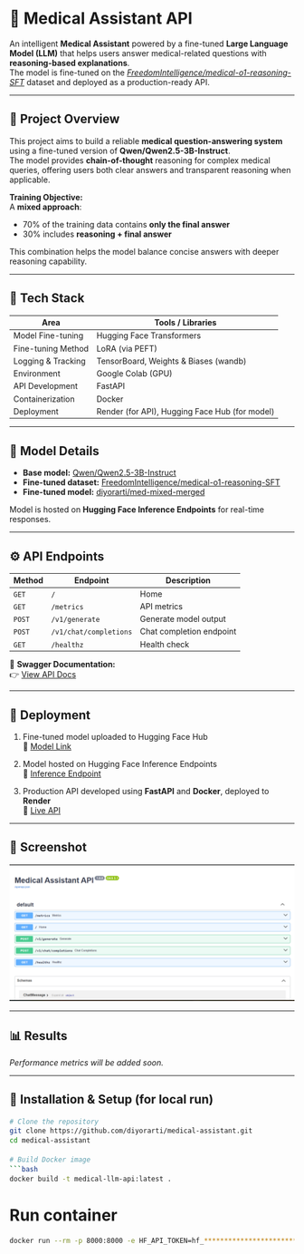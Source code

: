 # 🧠 Medical Assistant API

An intelligent **Medical Assistant** powered by a fine-tuned **Large Language Model (LLM)** that helps users answer medical-related questions with **reasoning-based explanations**.  
The model is fine-tuned on the [*FreedomIntelligence/medical-o1-reasoning-SFT*](https://huggingface.co/datasets/FreedomIntelligence/medical-o1-reasoning-SFT) dataset and deployed as a production-ready API.

---

## 🚀 Project Overview

This project aims to build a reliable **medical question-answering system** using a fine-tuned version of **Qwen/Qwen2.5-3B-Instruct**.  
The model provides **chain-of-thought** reasoning for complex medical queries, offering users both clear answers and transparent reasoning when applicable.

**Training Objective:**  
A **mixed approach**:
- 70% of the training data contains **only the final answer**
- 30% includes **reasoning + final answer**

This combination helps the model balance concise answers with deeper reasoning capability.

---

## 🧩 Tech Stack

| Area | Tools / Libraries |
|------|--------------------|
| Model Fine-tuning | Hugging Face Transformers |
| Fine-tuning Method | LoRA (via PEFT) |
| Logging & Tracking | TensorBoard, Weights & Biases (wandb) |
| Environment | Google Colab (GPU) |
| API Development | FastAPI |
| Containerization | Docker |
| Deployment | Render (for API), Hugging Face Hub (for model) |

---

## 🧠 Model Details

- **Base model:** [Qwen/Qwen2.5-3B-Instruct](https://huggingface.co/Qwen/Qwen2.5-3B-Instruct)  
- **Fine-tuned dataset:** [FreedomIntelligence/medical-o1-reasoning-SFT](https://huggingface.co/datasets/FreedomIntelligence/medical-o1-reasoning-SFT)  
- **Fine-tuned model:** [diyorarti/med-mixed-merged](https://huggingface.co/diyorarti/med-mixed-merged)

Model is hosted on **Hugging Face Inference Endpoints** for real-time responses.

---

## ⚙️ API Endpoints

| Method | Endpoint | Description |
|--------|-----------|-------------|
| `GET` | `/` | Home |
| `GET` | `/metrics` | API metrics |
| `POST` | `/v1/generate` | Generate model output |
| `POST` | `/v1/chat/completions` | Chat completion endpoint |
| `GET` | `/healthz` | Health check |

📘 **Swagger Documentation:**  
👉 [View API Docs](https://medical-assistant-a16a.onrender.com/docs)

---

## 🐳 Deployment

1. Fine-tuned model uploaded to Hugging Face Hub  
   🔗 [Model Link](https://huggingface.co/diyorarti/med-mixed-merged)

2. Model hosted on Hugging Face Inference Endpoints  
   🔗 [Inference Endpoint]()

3. Production API developed using **FastAPI** and **Docker**, deployed to **Render**  
   🔗 [Live API](https://medical-assistant-a16a.onrender.com)

---

## 📸 Screenshot

![Swagger UI Screenshot](src/assets/api.png)

---

## 📊 Results

*Performance metrics will be added soon.*

---

## 🧰 Installation & Setup (for local run)

```bash
# Clone the repository
git clone https://github.com/diyorarti/medical-assistant.git
cd medical-assistant

# Build Docker image
```bash
docker build -t medical-llm-api:latest .
```

# Run container
```bash
docker run --rm -p 8000:8000 -e HF_API_TOKEN=hf_******************************** -e API_KEY=****** medical-llm-api:latest
```

